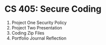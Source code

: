 # CS 405: Secure Coding
1. Project One Security Policy
2. Project Two Presentation
3. Coding Zip Files
4. Portfolio Journal Reflection
